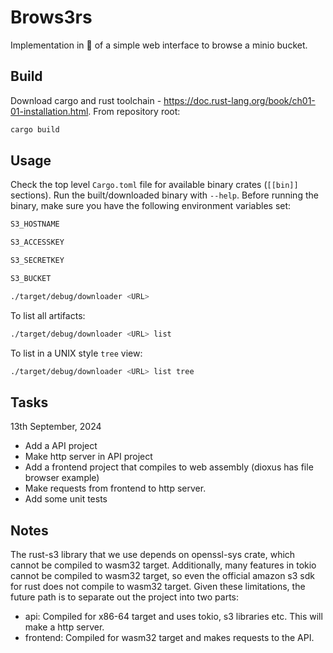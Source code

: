 # Brows3rs

Implementation in 🦀 of a simple web interface to browse a minio bucket.

## Build

Download cargo and rust toolchain - https://doc.rust-lang.org/book/ch01-01-installation.html.
From repository root:

```sh
cargo build
```

## Usage

Check the top level `Cargo.toml` file for available binary crates (`[[bin]]` sections). Run the built/downloaded binary with `--help`.
Before running the binary, make sure you have the following environment variables set:

```sh
S3_HOSTNAME

S3_ACCESSKEY

S3_SECRETKEY

S3_BUCKET
```

```sh
./target/debug/downloader <URL>
```

To list all artifacts:

```sh
./target/debug/downloader <URL> list
```

To list in a UNIX style `tree` view:

```sh
./target/debug/downloader <URL> list tree
```

## Tasks

13th September, 2024

- Add a API project
- Make http server in API project
- Add a frontend project that compiles to web assembly (dioxus has file browser example)
- Make requests from frontend to http server.
- Add some unit tests

## Notes

The rust-s3 library that we use depends on openssl-sys crate, which cannot be compiled to wasm32
target. Additionally, many features in tokio cannot be compiled to wasm32 target, so even the
official amazon s3 sdk for rust does not compile to wasm32 target. Given these limitations, the
future path is to separate out the project into two parts:
- api: Compiled for x86-64 target and uses tokio, s3 libraries etc. This will make a http server.
- frontend: Compiled for wasm32 target and makes requests to the API.
